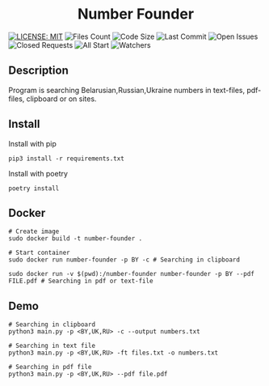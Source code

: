 <h1 align="center">Number Founder</h1>

[![LICENSE: MIT](https://img.shields.io/github/license/0rgan13at0r/number-founder)](LICENSE)
![Files Count](https://img.shields.io/github/directory-file-count/0rgan13at0r/number-founder)
![Code Size](https://img.shields.io/github/languages/code-size/0rgan13at0r/number-founder)
![Last Commit](https://img.shields.io/github/last-commit/0rgan13at0r/number-founder/main)
![Open Issues](https://img.shields.io/github/issues-raw/0rgan13at0r/number-founder)
![Closed Requests](https://img.shields.io/github/issues-pr-closed/0rgan13at0r/number-founder)
![All Start](https://img.shields.io/github/stars/0rgan13at0r/number-founder?style=social)
![Watchers](https://img.shields.io/github/watchers/0rgan13at0r/number-founder?style=social)

## **Description**
Program is searching Belarusian,Russian,Ukraine numbers in text-files, pdf-files, clipboard or on  sites.

## **Install**

Install with pip
```python3
pip3 install -r requirements.txt
```

Install with poetry
```python3
poetry install
```

## **Docker**

```
# Create image
sudo docker build -t number-founder .

# Start container
sudo docker run number-founder -p BY -c # Searching in clipboard

sudo docker run -v $(pwd):/number-founder number-founder -p BY --pdf FILE.pdf # Searching in pdf or text-file
```

## **Demo**
```python3
# Searching in clipboard
python3 main.py -p <BY,UK,RU> -c --output numbers.txt

# Searching in text file
python3 main.py -p <BY,UK,RU> -ft files.txt -o numbers.txt

# Searching in pdf file
python3 main.py -p <BY,UK,RU> --pdf file.pdf
```
